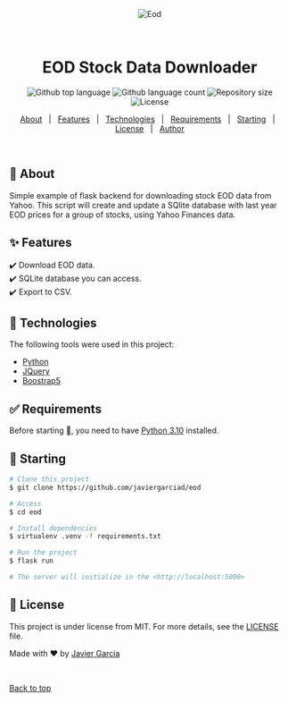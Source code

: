 <div align="center" id="top">
  <img src="./.github/app.gif" alt="Eod" />

  &#xa0;

  <!-- <a href="https://eod.netlify.app">Demo</a> -->
</div>

<h1 align="center">EOD Stock Data Downloader</h1>

<p align="center">
  <img alt="Github top language" src="https://img.shields.io/github/languages/top/javiergarciad/eod?color=56BEB8">

  <img alt="Github language count" src="https://img.shields.io/github/languages/count/javiergarciad/eod?color=56BEB8">

  <img alt="Repository size" src="https://img.shields.io/github/repo-size/javiergarciad/eod?color=56BEB8">

  <img alt="License" src="https://img.shields.io/github/license/javiergarciad/eod?color=56BEB8">

  <!-- <img alt="Github issues" src="https://img.shields.io/github/issues/javiergarciad/eod?color=56BEB8" /> -->

  <!-- <img alt="Github forks" src="https://img.shields.io/github/forks/javiergarciad/eod?color=56BEB8" /> -->

  <!-- <img alt="Github stars" src="https://img.shields.io/github/stars/javiergarciad/eod?color=56BEB8" /> -->
</p>

<!-- Status -->

<!-- <h4 align="center">
	🚧  Eod 🚀 Under construction...  🚧
</h4>

<hr> -->

<p align="center">
  <a href="#dart-about">About</a> &#xa0; | &#xa0;
  <a href="#sparkles-features">Features</a> &#xa0; | &#xa0;
  <a href="#rocket-technologies">Technologies</a> &#xa0; | &#xa0;
  <a href="#white_check_mark-requirements">Requirements</a> &#xa0; | &#xa0;
  <a href="#checkered_flag-starting">Starting</a> &#xa0; | &#xa0;
  <a href="#memo-license">License</a> &#xa0; | &#xa0;
  <a href="https://github.com/javiergarciad" target="_blank">Author</a>
</p>

<br>

## :dart: About ##

Simple example of flask backend for downloading stock EOD data from Yahoo. This script will create and update a SQlite database with last year EOD prices for a group of stocks, using Yahoo Finances data.

## :sparkles: Features ##

:heavy_check_mark: Download EOD data.\
:heavy_check_mark: SQLite database you can access.\
:heavy_check_mark: Export to CSV.

## :rocket: Technologies ##

The following tools were used in this project:

- [Python](https://www.python.org/)
- [JQuery](https://jquery.com/)
- [Boostrap5](https://getbootstrap.com/docs/5.0/getting-started/introduction/)


## :white_check_mark: Requirements ##

Before starting :checkered_flag:, you need to have [Python 3.10](https://www.python.org/) installed.

## :checkered_flag: Starting ##

```bash
# Clone this project
$ git clone https://github.com/javiergarciad/eod

# Access
$ cd eod

# Install dependencies
$ virtualenv .venv -f requirements.txt

# Run the project
$ flask run

# The server will initialize in the <http://localhost:5000>
```

## :memo: License ##

This project is under license from MIT. For more details, see the [LICENSE](LICENSE.md) file.


Made with :heart: by <a href="https://github.com/javiergarciad" target="_blank">Javier Garcia</a>

&#xa0;

<a href="#top">Back to top</a>
